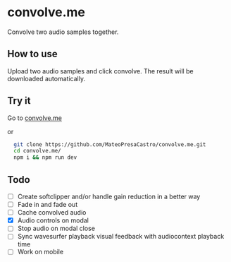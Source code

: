 # convolve.me

Convolve two audio samples together.

## How to use

Upload two audio samples and click convolve. The result will be downloaded automatically.

## Try it

Go to [convolve.me](https://www.convolve.me)

or

```bash
  git clone https://github.com/MateoPresaCastro/convolve.me.git
  cd convolve.me/
  npm i && npm run dev
```

## Todo

- [ ] Create softclipper and/or handle gain reduction in a better way
- [ ] Fade in and fade out
- [ ] Cache convolved audio
- [x] Audio controls on modal
- [ ] Stop audio on modal close
- [ ] Sync wavesurfer playback visual feedback with audiocontext playback time
- [ ] Work on mobile
